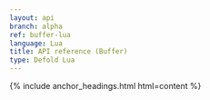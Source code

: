 ```yaml
---
layout: api
branch: alpha
ref: buffer-lua
language: Lua
title: API reference (Buffer)
type: Defold Lua
---
```

{% include anchor_headings.html html=content %}